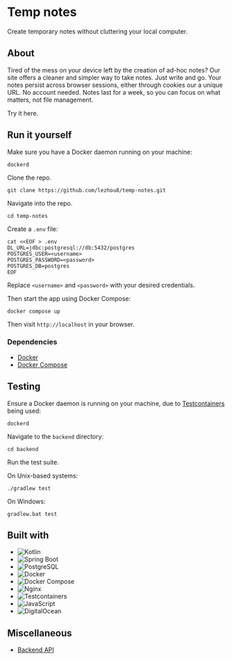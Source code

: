 # Temp notes

Create temporary notes without cluttering your local computer.

## About

Tired of the mess on your device left by the creation of ad-hoc notes? Our site offers a cleaner and simpler way to take notes. Just write and go. Your notes persist across browser sessions, either through cookies our a unique URL. No account needed. Notes last for a week, so you can focus on what matters, not file management.

Try it here.

## Run it yourself

Make sure you have a Docker daemon running on your machine:

```
dockerd
```

Clone the repo.

```
git clone https://github.com/lezhou8/temp-notes.git
```

Navigate into the repo.

```
cd temp-notes
```

Create a `.env` file:

```
cat <<EOF > .env
DL_URL=jdbc:postgresql://db:5432/postgres
POSTGRES_USER=<username>
POSTGRES_PASSWORD=<password>
POSTGRES_DB=postgres
EOF
```

Replace `<username>` and `<password>` with your desired credentials.

Then start the app using Docker Compose:

```
docker compose up
```

Then visit `http://localhost` in your browser.

### Dependencies

- [Docker](https://www.docker.com/)
- [Docker Compose](https://docs.docker.com/compose/install/)

## Testing

Ensure a Docker daemon is running on your machine, due to [Testcontainers](https://testcontainers.com/) being used:

```
dockerd
```

Navigate to the `backend` directory:

```
cd backend
```

Run the test suite.

On Unix-based systems:

```
./gradlew test
```

On Windows:

```
gradlew.bat test
```

## Built with

* ![Kotlin](https://img.shields.io/badge/Kotlin-7F52FF?style=for-the-badge&logo=kotlin&logoColor=white)
* ![Spring Boot](https://img.shields.io/badge/Spring_Boot-6DB33F?style=for-the-badge&logo=spring-boot&logoColor=white)
* ![PostgreSQL](https://img.shields.io/badge/PostgreSQL-4169E1?style=for-the-badge&logo=postgresql&logoColor=white)
* ![Docker](https://img.shields.io/badge/Docker-2496ED?style=for-the-badge&logo=docker&logoColor=white)
* ![Docker Compose](https://img.shields.io/badge/Docker_Compose-2496ED?style=for-the-badge&logo=docker&logoColor=white)
* ![Nginx](https://img.shields.io/badge/Nginx-009639?style=for-the-badge&logo=nginx&logoColor=white)
* ![Testcontainers](https://img.shields.io/badge/Testcontainers-2F8ACB?style=for-the-badge&logo=docker&logoColor=white)
* ![JavaScript](https://img.shields.io/badge/JavaScript-F7DF1E?style=for-the-badge&logo=javascript&logoColor=black)
* ![DigitalOcean](https://img.shields.io/badge/DigitalOcean-%230167ff.svg?style=for-the-badge&logo=digitalOcean&logoColor=white)

## Miscellaneous

- [Backend API](backend/README.md)
